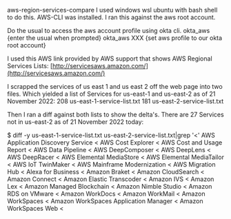 aws-region-services-compare
I used windows wsl ubuntu with bash shell to do this. AWS-CLI was installed. I ran this against the aws root account.

Do the usual to access the aws account profile using okta cli.
okta_aws {enter the usual when prompted}
okta_aws XXX {set aws profile to our okta root account}

I used this AWS link provided by AWS support that shows AWS Regional Services Lists: [http://servicesaws.amazon.com/](http://servicesaws.amazon.com/)

I scrapped the services of us east 1 and us east 2 off the web page into two files.
Which yielded a list of Services for us-east-1 and us-east-2 as of 21 November 2022:
208 us-east-1-service-list.txt
181 us-east-2-service-list.txt

Then I ran a diff against both lists to show the delta's.
There are 27 Services not in us-east-2 as of 21 November 2022 today:

$ diff -y us-east-1-service-list.txt us-east-2-service-list.txt|grep '<'
AWS Application Discovery Service                             <
AWS Cost Explorer                                             <
AWS Cost and Usage Report                                     <
AWS Data Pipeline                                             <
AWS DeepComposer                                              <
AWS DeepLens                                                  <
AWS DeepRacer                                                 <
AWS Elemental MediaStore                                      <
AWS Elemental MediaTailor                                     <
AWS IoT TwinMaker                                             <
AWS Mainframe Modernization                                   <
AWS Migration Hub                                             <
Alexa for Business                                            <
Amazon Braket                                                 <
Amazon CloudSearch                                            <
Amazon Connect                                                <
Amazon Elastic Transcoder                                     <
Amazon IVS                                                    <
Amazon Lex                                                    <
Amazon Managed Blockchain                                     <
Amazon Nimble Studio                                          <
Amazon RDS on VMware                                          <
Amazon WorkDocs                                               <
Amazon WorkMail                                               <
Amazon WorkSpaces                                             <
Amazon WorkSpaces Application Manager                         <
Amazon WorkSpaces Web                                         <

